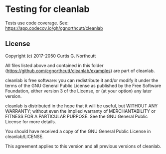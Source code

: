 # Testing for cleanlab

Tests use code coverage. See: https://app.codecov.io/gh/cgnorthcutt/cleanlab

## License

Copyright (c) 2017-2050 Curtis G. Northcutt

All files listed above and contained in this folder (https://github.com/cgnorthcutt/cleanlab/examples) are part of cleanlab.

cleanlab is free software: you can redistribute it and/or modify
it under the terms of the GNU General Public License as published by
the Free Software Foundation, either version 3 of the License, or
(at your option) any later version.

cleanlab is distributed in the hope that it will be useful,
but WITHOUT ANY WARRANTY; without even the implied warranty of
MERCHANTABILITY or FITNESS FOR A PARTICULAR PURPOSE.  See the
GNU General Public License for more details.

You should have received a copy of the GNU General Public License in cleanlab/LICENSE.

This agreement applies to this version and all previous versions of cleanlab.
